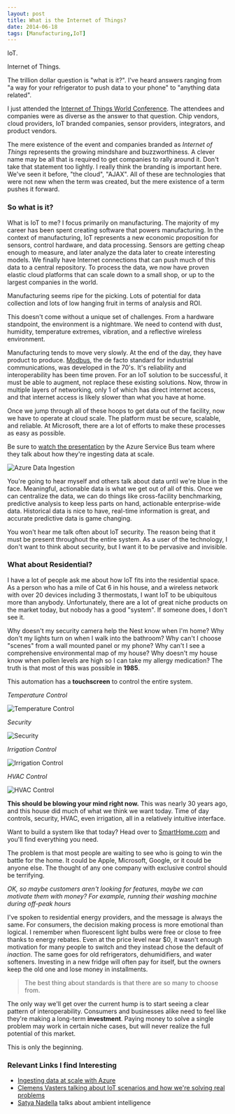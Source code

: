 ```yaml
---
layout: post
title: What is the Internet of Things?
date: 2014-06-18
tags: [Manufacturing,IoT]
---
```

IoT.

Internet of Things.

The trillion dollar question is "what is it?". I've heard answers ranging from "a way for your refrigerator to push data to your phone" to "anything data related".

I just attended the [Internet of Things World Conference](http://iotworldevent.com/). The attendees and companies were as diverse as the answer to that question. Chip vendors, cloud providers, IoT branded companies, sensor providers, integrators, and product vendors.

The mere existence of the event and companies branded as *Internet of Things* represents the growing mindshare and buzzworthiness. A clever name may be all that is required to get companies to rally around it. Don't take that statement too lightly. I really think the branding is important here. We've seen it before, "the cloud", "AJAX". All of these are technologies that were not new when the term was created, but the mere existence of a term pushes it forward.

### So what is it?

What is IoT to me? I focus primarily on manufacturing. The majority of my career has been spent creating software that powers manufacturing. In the context of manufacturing, IoT represents a new economic proposition for sensors, control hardware, and data processing. Sensors are getting cheap enough to measure, and later analyze the data later to create interesting models. We finally have Internet connections that can push much of this data to a central repository. To process the data, we now have proven elastic cloud platforms that can scale down to a small shop, or up to the largest companies in the world.

Manufacturing seems ripe for the picking. Lots of potential for data collection and lots of low hanging fruit in terms of analysis and ROI.

This doesn't come without a unique set of challenges. From a hardware standpoint, the environment is a nightmare. We need to contend with dust, humidity, temperature extremes, vibration, and a reflective wireless environment.

Manufacturing tends to move very slowly. At the end of the day, they have product to produce. [Modbus](http://en.wikipedia.org/wiki/Modbus), the de facto standard for industrial communications, was developed in the 70's. It's reliability and interoperability has been time proven. For an IoT solution to be successful, it must be able to augment, not replace these existing solutions. Now, throw in multiple layers of networking, only 1 of which has direct internet access, and that internet access is likely slower than what you have at home.

Once we jump through all of these hoops to get data out of the facility, now we have to operate at cloud scale. The platform must be secure, scalable, and reliable. At Microsoft, there are a lot of efforts to make these processes as easy as possible.

Be sure to [watch the presentation](http://channel9.msdn.com/Events/Build/2014/3-635) by the Azure Service Bus team where they talk about how they're ingesting data at scale.

![Azure Data Ingestion](azure-data-ingestion.png)

You're going to hear myself and others talk about data until we're blue in the face. Meaningful, actionable data is what we get out of all of this. Once we can centralize the data, we can do things like cross-facility benchmarking, predictive analysis to keep less parts on hand, actionable enterprise-wide data. Historical data is nice to have, real-time information is great, and accurate predictive data is game changing.

You won't hear me talk often about IoT security. The reason being that it must be present throughout the entire system. As a user of the technology, I don't want to think about security, but I want it to be pervasive and invisible.

### What about Residential?

I have a lot of people ask me about how IoT fits into the residential space. As a person who has a mile of Cat 6 in his house, and a wireless network with over 20 devices including 3 thermostats, I want IoT to be ubiquitous more than anybody. Unfortunately, there are a lot of great niche products on the market today, but nobody has a good "system". If someone does, I don't see it.

Why doesn't my security camera help the Nest know when I'm home? Why don't my lights turn on when I walk into the bathroom? Why can't I choose "scenes" from a wall mounted panel or my phone? Why can't I see a comprehensive environmental map of my house? Why doesn't my house know when pollen levels are high so I can take my allergy medication? The truth is that most of this was possible in **1985**.

This automation has a **touchscreen** to control the entire system.

*Temperature Control*

![Temperature Control](temp-schedules@2x.jpg)

*Security*

![Security](security@2x.jpg)

*Irrigation Control*

![Irrigation Control](irrigation-control@2x.jpg)

*HVAC Control*

![HVAC Control](temp-schedules@2x.jpg)

**This should be blowing your mind right now.** This was nearly 30 years ago, and this house did much of what we think we want today. Time of day controls, security, HVAC, even irrigation, all in a relatively intuitive interface.

Want to build a system like that today? Head over to [SmartHome.com](http://www.smarthome.com/) and you'll find everything you need.

The problem is that most people are waiting to see who is going to win the battle for the home. It could be Apple, Microsoft, Google, or it could be anyone else. The thought of any one company with exclusive control should be terrifying.

*OK, so maybe customers aren't looking for features, maybe we can motivate them with money? For example, running their washing machine during off-peak hours*

I've spoken to residential energy providers, and the message is always the same. For consumers, the decision making process is more emotional than logical. I remember when fluorescent light bulbs were free or close to free thanks to energy rebates. Even at the price level near $0, it wasn't enough motivation for many people to switch and they instead chose the default of *inaction*. The same goes for old refrigerators, dehumidifiers, and water softeners. Investing in a new fridge will often pay for itself, but the owners keep the old one and lose money in installments.

> The best thing about standards is that there are so many to choose from.

The only way we'll get over the current hump is to start seeing a clear pattern of interoperability. Consumers and businesses alike need to feel like they're making a long-term **investment**. Paying money to solve a single problem may work in certain niche cases, but will never realize the full potential of this market.

This is only the beginning.

### Relevant Links I find Interesting

* [Ingesting data at scale with Azure](http://channel9.msdn.com/Events/Build/2014/3-635)
* [Clemens Vasters talking about IoT scenarios and how we're solving real problems](http://www.dotnetrocks.com/default.aspx?showNum=990)
* [Satya Nadella](http://online.wsj.com/article/PR-CO-20140415-911273.html) talks about ambient intelligence